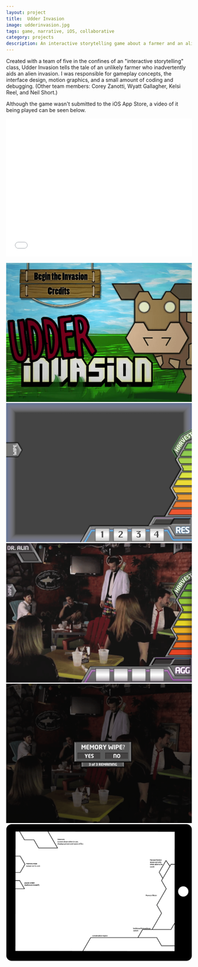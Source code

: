 ```yaml
---
layout: project
title:  Udder Invasion
image: udderinvasion.jpg
tags: game, narrative, iOS, collaborative
category: projects
description: An interactive storytelling game about a farmer and an alien invasion; made for the iPad.
---
```


Created with a team of five in the confines of an "interactive storytelling" class, Udder Invasion tells the tale of an unlikely farmer who inadvertently aids an alien invasion. I was responsible for gameplay concepts, the interface design, motion graphics, and a small amount of coding and debugging. (Other team members: Corey Zanotti, Wyatt Gallagher, Kelsi Reel, and Neil Short.)

Although the game wasn't submitted to the iOS App Store, a video of it being played can be seen below.

<iframe src="//player.vimeo.com/video/62921944?color=2ba6cb&title=0&byline=0&portrait=0" width="100%" height="375" frameborder="0" webkitallowfullscreen mozallowfullscreen allowfullscreen></iframe>

![Udder Invasion 01](/img/udderinvasion_image01.png)
![Udder Invasion 02](/img/udderinvasion_image02.png)
![Udder Invasion 03](/img/udderinvasion_image03.png)
![Udder Invasion 04](/img/udderinvasion_image04.png)
![Udder Invasion 05](/img/udderinvasion_image05.png)